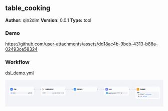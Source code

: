 ## table_cooking

**Author:** qin2dim
**Version:** 0.0.1
**Type:** tool

### Demo

https://github.com/user-attachments/assets/dd18ac4b-9beb-4313-b88a-02493ce58324


### Workflow

[dsl_demo.yml](assets/demo/dsl_demo.yml)

![image-20250321142911457](assets/demo/image-20250321142911457.png)

